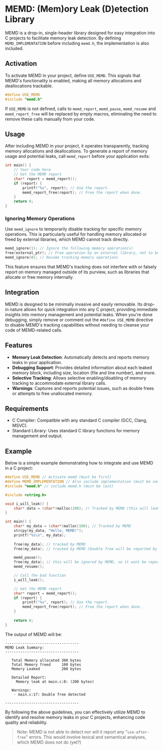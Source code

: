 # MEMD: (Mem)ory Leak (D)etection Library

MEMD is a drop-in, single-header library designed for easy integration into C
projects to facilitate memory leak detection. By defining `MEMD_IMPLEMENTATION`
before including `memd.h`, the implementation is also included.

## Activation

To activate MEMD in your project, define `USE_MEMD`. This signals that MEMD's
functionality is enabled, making all memory allocations and deallocations
trackable.

```c
#define USE_MEMD
#include "memd.h"
```

If `USE_MEMD` is not defined, calls to `memd_report`, `memd_pause`, `memd_resume` and `memd_report_free` will be
replaced by empty macros, eliminating the need to remove these calls manually
from your code.

## Usage

After including MEMD in your project, it operates transparently, tracking memory
allocations and deallocations. To generate a report of memory usage and
potential leaks, call `memd_report` before your application exits:

```c
int main() {
    // Your code here
    // Get the MEMD report
    char* report = memd_report();
    if (report) {
        printf("%s", report); // Use the report.
        memd_report_free(report); // Free the report when done.
    }
    return 0;
}
```

### Ignoring Memory Operations

Use `memd_ignore` to temporarily disable tracking for specific memory
operations. This is particularly useful for handling memory allocated or freed
by external libraries, which MEMD cannot track directly.

```c
memd_ignore(1); // Ignore the following memory operation(s)
free(external_ptr); // Free operation by an external library, not to be tracked
memd_ignore(0); // Resume tracking memory operations
```

This feature ensures that MEMD's tracking does not interfere with or falsely
report on memory managed outside of its purview, such as libraries that allocate
or free memory internally.

## Integration

MEMD is designed to be minimally invasive and easily removable. Its drop-in
nature allows for quick integration into any C project, providing immediate
insights into memory management and potential leaks. When you're done debugging,
simply remove or comment out the `#define USE_MEMD` directive to disable MEMD's
tracking capabilities without needing to cleanse your code of MEMD-related
calls.

## Features

- **Memory Leak Detection**: Automatically detects and reports memory leaks in
  your application.
- **Debugging Support**: Provides detailed information about each leaked memory
  block, including size, location (file and line number), and more.
- **Selective Tracking**: Allows selective enabling/disabling of memory tracking
  to accommodate external library calls.
- **Warnings**: Captures and reports potential issues, such as double frees or
  attempts to free unallocated memory.

## Requirements

- C Compiler: Compatible with any standard C compiler (GCC, Clang, MSVC).
- Standard Library: Uses standard C library functions for memory management and
  output.

## Example

Below is a simple example demonstrating how to integrate and use MEMD in a C
project:

```c
#define USE_MEMD // Activate memd (must be first)
#define MEMD_IMPLEMENTATION // Also include implementation (must be second)
#include "memd.h" // include memd.h (must be last)

#include <string.h>

void i_will_leak() {
    char* data = (char*)malloc(200); // Tracked by MEMD (this will leak and be reported by MEMD)
}

int main() {
    char* my_data = (char*)malloc(100); // Tracked by MEMD
    strcpy(my_data, "Hello, MEMD!");
    printf("%s\n", my_data);
    
    free(my_data); // tracked by MEMD
    free(my_data); // tracked by MEMD (Double free will be reported by MEMD)

    memd_pause();
    free(my_data); // this will be ignored by MEMD, so it wont be reported
    memd_resume();

    // Call the bad function
    i_will_leak();

    // Get the MEMD report
    char* report = memd_report();
    if (report) {
        printf("%s", report); // Use the report.
        memd_report_free(report); // Free the report when done.
    }
    
    return 0;
}
```

The output of MEMD will be:

```
----------------------------------
MEMD Leak Summary:
----------------------------------

   Total Memory allocated 300 bytes
   Total Memory freed     100 bytes
   Memory Leaked          200 bytes

   Detailed Report:
     Memory leak at main.c:8: (200 bytes)

   Warnings:
    - main.c:17: Double free detected

----------------------------------
```

By following the above guidelines, you can effectively utilize MEMD to identify
and resolve memory leaks in your C projects, enhancing code quality and
reliability.

> Note: MEMD is not able to detect nor will it report any "`use-after-free`"
> errors. This would involve lexical and semantical analyses, which MEMD does
> not do (yet?)
